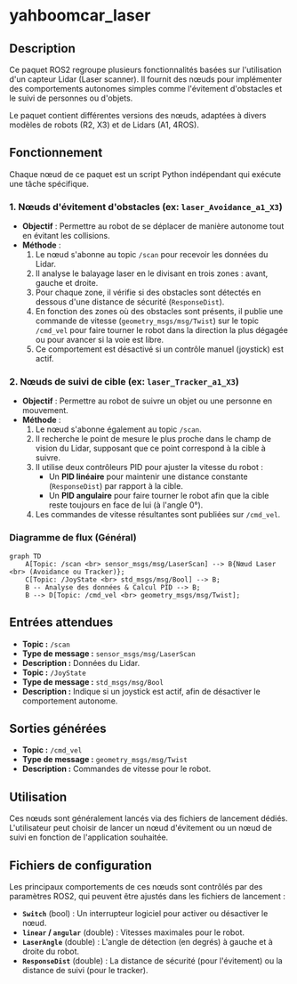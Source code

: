 # yahboomcar_laser

## Description

Ce paquet ROS2 regroupe plusieurs fonctionnalités basées sur l'utilisation d'un capteur Lidar (Laser scanner). Il fournit des nœuds pour implémenter des comportements autonomes simples comme l'évitement d'obstacles et le suivi de personnes ou d'objets.

Le paquet contient différentes versions des nœuds, adaptées à divers modèles de robots (R2, X3) et de Lidars (A1, 4ROS).

## Fonctionnement

Chaque nœud de ce paquet est un script Python indépendant qui exécute une tâche spécifique.

### 1. Nœuds d'évitement d'obstacles (ex: `laser_Avoidance_a1_X3`)

-   **Objectif** : Permettre au robot de se déplacer de manière autonome tout en évitant les collisions.
-   **Méthode** :
    1.  Le nœud s'abonne au topic `/scan` pour recevoir les données du Lidar.
    2.  Il analyse le balayage laser en le divisant en trois zones : avant, gauche et droite.
    3.  Pour chaque zone, il vérifie si des obstacles sont détectés en dessous d'une distance de sécurité (`ResponseDist`).
    4.  En fonction des zones où des obstacles sont présents, il publie une commande de vitesse (`geometry_msgs/msg/Twist`) sur le topic `/cmd_vel` pour faire tourner le robot dans la direction la plus dégagée ou pour avancer si la voie est libre.
    5.  Ce comportement est désactivé si un contrôle manuel (joystick) est actif.

### 2. Nœuds de suivi de cible (ex: `laser_Tracker_a1_X3`)

-   **Objectif** : Permettre au robot de suivre un objet ou une personne en mouvement.
-   **Méthode** :
    1.  Le nœud s'abonne également au topic `/scan`.
    2.  Il recherche le point de mesure le plus proche dans le champ de vision du Lidar, supposant que ce point correspond à la cible à suivre.
    3.  Il utilise deux contrôleurs PID pour ajuster la vitesse du robot :
        -   Un **PID linéaire** pour maintenir une distance constante (`ResponseDist`) par rapport à la cible.
        -   Un **PID angulaire** pour faire tourner le robot afin que la cible reste toujours en face de lui (à l'angle 0°).
    4.  Les commandes de vitesse résultantes sont publiées sur `/cmd_vel`.

### Diagramme de flux (Général)

```mermaid
graph TD
    A[Topic: /scan <br> sensor_msgs/msg/LaserScan] --> B{Nœud Laser <br> (Avoidance ou Tracker)};
    C[Topic: /JoyState <br> std_msgs/msg/Bool] --> B;
    B -- Analyse des données & Calcul PID --> B;
    B --> D[Topic: /cmd_vel <br> geometry_msgs/msg/Twist];
```

## Entrées attendues

-   **Topic :** `/scan`
-   **Type de message :** `sensor_msgs/msg/LaserScan`
-   **Description :** Données du Lidar.
-   **Topic :** `/JoyState`
-   **Type de message :** `std_msgs/msg/Bool`
-   **Description :** Indique si un joystick est actif, afin de désactiver le comportement autonome.

## Sorties générées

-   **Topic :** `/cmd_vel`
-   **Type de message :** `geometry_msgs/msg/Twist`
-   **Description :** Commandes de vitesse pour le robot.

## Utilisation

Ces nœuds sont généralement lancés via des fichiers de lancement dédiés. L'utilisateur peut choisir de lancer un nœud d'évitement ou un nœud de suivi en fonction de l'application souhaitée.

## Fichiers de configuration

Les principaux comportements de ces nœuds sont contrôlés par des paramètres ROS2, qui peuvent être ajustés dans les fichiers de lancement :
-   **`Switch`** (bool) : Un interrupteur logiciel pour activer ou désactiver le nœud.
-   **`linear` / `angular`** (double) : Vitesses maximales pour le robot.
-   **`LaserAngle`** (double) : L'angle de détection (en degrés) à gauche et à droite du robot.
-   **`ResponseDist`** (double) : La distance de sécurité (pour l'évitement) ou la distance de suivi (pour le tracker).
